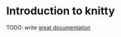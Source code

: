 # Introduction to knitty

TODO: write [great documentation](http://jacobian.org/writing/what-to-write/)
